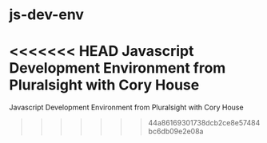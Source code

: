 # js-dev-env
<<<<<<< HEAD
Javascript Development Environment from Pluralsight with Cory House
=======
Javascript Development Environment from Pluralsight with Cory House


>>>>>>> 44a86169301738dcb2ce8e57484bc6db09e2e08a
